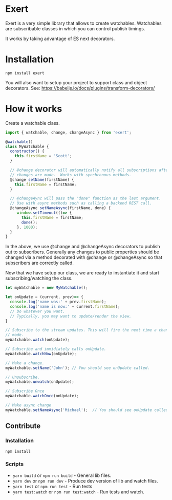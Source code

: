 # Exert
Exert is a very simple library that allows to create watchables.
Watchables are subscribable classes in which you can control publish timings.

It works by taking advantage of ES next decorators.


# Installation


```
npm install exert
```

You will also want to setup your project to support class and object decorators.
See:  https://babeljs.io/docs/plugins/transform-decorators/


# How it works

Create a watchable class.
```javascript
import { watchable, change, changeAsync } from 'exert';

@watchable()
class MyWatchable {
  constructor() {
    this.firstName = 'Scott';
  }

  // @change decorator will automatically notify all subscriptions after
  // changes are made.  Works with synchronous methods.
  @change setName(firstName) {
    this.firstName = firstName;
  }

  // @changeAync will pass the "done" function as the last argument.
  // Use with async methods such as calling a backend REST call.
  @changeAsync setNameAsync(firstName, done) {
     window.setTimeout(()=> {
       this.firstName = firstName;
       done();
     }, 1000);
  }
}
```

In the above, we use @change and @changeAsync decorators to publish out to subscribers.
Generally any changes to public properties should be changed via
a method decorated with @change or @changeAsync so that subscribers are correctly
called.

Now that we have setup our class, we are ready to instantiate it and start
subscribing/watching the class.

```javascript
let myWatchable = new MyWatchable();

let onUpdate = (current, prev)=> {
  console.log('name was:' + prev.firstName);
  console.log('name is now:' + current.firstName);
  // Do whatever you want.
  // Typically, you may want to update/render the view.
}

// Subscribe to the stream updates. This will fire the next time a change is
// made.
myWatchable.watch(onUpdate);

// Subscribe and immidiately calls onUpdate.
myWatchable.watchNow(onUpdate);

// Make a change.
myWatchable.setName('John'); // You should see onUpdate called.

// Unsubscribe.
myWatchable.unwatch(onUpdate);

// Subscribe Once
myWatchable.watchOnce(onUpdate);

// Make async change
myWatchable.setNameAsync('Michael');  // You should see onUpdate called again.

```


## Contribute

### Installation
```
npm install
```

### Scripts

* `yarn build` or `npm run build` - General lib files.
* `yarn dev` or `npm run dev` - Produce dev version of lib and watch files.
* `yarn test` or `npm run test` - Run tests
* `yarn test:watch` or `npm run test:watch` - Run tests and watch.



